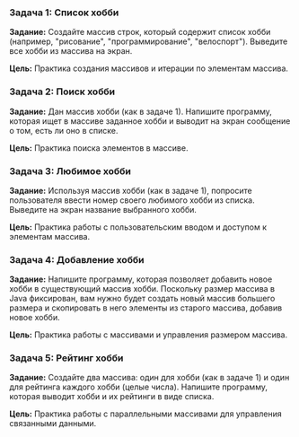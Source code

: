 ### Задача 1: Список хобби
**Задание:** Создайте массив строк, который содержит список хобби (например, "рисование", "программирование", "велоспорт"). Выведите все хобби из массива на экран.

**Цель:** Практика создания массивов и итерации по элементам массива.

### Задача 2: Поиск хобби
**Задание:** Дан массив хобби (как в задаче 1). Напишите программу, которая ищет в массиве заданное хобби и выводит на экран сообщение о том, есть ли оно в списке.

**Цель:** Практика поиска элементов в массиве.

### Задача 3: Любимое хобби
**Задание:** Используя массив хобби (как в задаче 1), попросите пользователя ввести номер своего любимого хобби из списка. Выведите на экран название выбранного хобби.

**Цель:** Практика работы с пользовательским вводом и доступом к элементам массива.

### Задача 4: Добавление хобби
**Задание:** Напишите программу, которая позволяет добавить новое хобби в существующий массив хобби. Поскольку размер массива в Java фиксирован, вам нужно будет создать новый массив большего размера и скопировать в него элементы из старого массива, добавив новое хобби.

**Цель:** Практика работы с массивами и управления размером массива.

### Задача 5: Рейтинг хобби
**Задание:** Создайте два массива: один для хобби (как в задаче 1) и один для рейтинга каждого хобби (целые числа). Напишите программу, которая выводит хобби и их рейтинги в виде списка.

**Цель:** Практика работы с параллельными массивами для управления связанными данными.